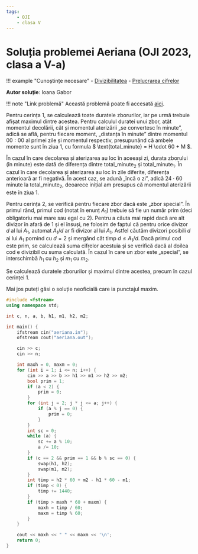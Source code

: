 ```yaml
---
tags:
    - OJI
    - clasa V
---
```


# Soluția problemei Aeriana (OJI 2023, clasa a V-a)

!!! example "Cunoștințe necesare"
    - [Divizibilitatea](../../../../usor/divisibility.md)
    - [Prelucrarea cifrelor](../../../../usor/digits-manipulation.md)

**Autor soluție**: Ioana Gabor

!!! note "Link problemă"
    Această problemă poate fi accesată [aici](https://kilonova.ro/problems/509/).

Pentru cerința 1, se calculează toate duratele zborurilor, iar pe urmă trebuie afișat maximul dintre acestea. Pentru calculul duratei unui zbor, atât momentul decolării, cât și momentul aterizării „se convertesc în minute”, adică se află, pentru fiecare moment, „distanța în minute” dintre momentul $00:00$ al primei zile și momentul respectiv, presupunând că ambele momente sunt în ziua 1, cu formula $ \text{total\_minute} = H \cdot 60 + M $.

În cazul în care decolarea și aterizarea au loc în aceeași zi, durata zborului (în minute) este dată de diferența dintre $\text{total\_minute}_2$ și $\text{total\_minute}_1$. În cazul în care decolarea și aterizarea au loc în zile diferite, diferența anterioară ar fi negativă. În acest caz, se adună „încă o zi”, adică $24 \cdot 60$ minute la $\text{total\_minute}_2$, deoarece inițial am presupus că momentul aterizării este în ziua 1.

Pentru cerința 2, se verifică pentru fiecare zbor dacă este „zbor special”. În primul rând, primul cod (notat în enunț $A_1$) trebuie să fie un număr prim (deci obligatoriu mai mare sau egal cu 2). Pentru a căuta mai rapid dacă are alt divizor în afară de 1 și el însuși, ne folosim de faptul că pentru orice divizor $d$ al lui $A_1$, automat $A_1 / d$ ar fi divizor al lui $A_1$. Astfel căutăm divizori posibili $d$ ai lui $A_1$ pornind cu $d = 2$ și mergând cât timp $d \leq A_1 / d$. Dacă primul cod este prim, se calculează suma cifrelor acestuia și se verifică dacă al doilea cod e divizibil cu suma calculată. În cazul în care un zbor este „special”, se interschimbă $h_1$ cu $h_2$ și $m_1$ cu $m_2$. 

Se calculează duratele zborurilor și maximul dintre acestea, precum în cazul cerinței 1.

Mai jos puteți găsi o soluție neoficială care ia punctajul maxim.

```cpp
#include <fstream>
using namespace std;

int c, n, a, b, h1, m1, h2, m2;

int main() {
    ifstream cin("aeriana.in");
    ofstream cout("aeriana.out");

    cin >> c;
    cin >> n;

    int maxh = 0, maxm = 0;
    for (int i = 1; i <= n; i++) {
        cin >> a >> b >> h1 >> m1 >> h2 >> m2;
        bool prim = 1;
        if (a < 2) {
            prim = 0;
        }
        for (int j = 2; j * j <= a; j++) {
            if (a % j == 0) {
                prim = 0;
            }
        }
        int sc = 0;
        while (a) {
            sc += a % 10;
            a /= 10;
        }
        if (c == 2 && prim == 1 && b % sc == 0) {
            swap(h1, h2);
            swap(m1, m2);
        }
        int timp = h2 * 60 + m2 - h1 * 60 - m1;
        if (timp < 0) {
            timp += 1440;
        }
        if (timp > maxh * 60 + maxm) {
            maxh = timp / 60;
            maxm = timp % 60;
        }
    }

    cout << maxh << " " << maxm << '\n';
    return 0;
}
```